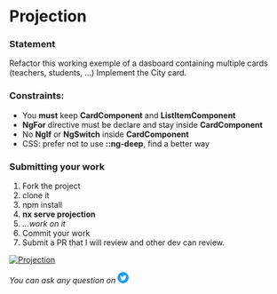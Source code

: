 <h1>Projection</h1>

### Statement

Refactor this working exemple of a dasboard containing multiple cards (teachers, students, ...)
Implement the City card.

### Constraints:

- You **must** keep **CardComponent** and **ListItemComponent**
- **NgFor** directive must be declare and stay inside **CardComponent**
- No **NgIf** or **NgSwitch** inside **CardComponent**
- CSS: prefer not to use **::ng-deep**, find a better way

### Submitting your work

1. Fork the project
2. clone it
3. npm install
4. **nx serve projection**
5. _...work on it_
6. Commit your work
7. Submit a PR that I will review and other dev can review.

<a href="https://github.com/tomalaforge/angular-challenges/pulls?q=label%3A1+label%3Aanswer" target="_blank"><img src="https://img.shields.io/badge/-Solutions-green" alt="Projection"/></a>

_You can ask any question on_ <a href="https://twitter.com/laforge_toma" target="_blank"><img src="./../../logo/twitter.svg" height=20px alt="Projection"/></a>
